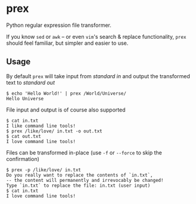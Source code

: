 prex
====
Python regular expression file transformer.

If you know `sed` or `awk` – or even `vim`'s search & replace functionality,
`prex` should feel familiar, but simpler and easier to use.

Usage
-----
By default `prex` will take input from _standard in_ and output the transformed text to _standard out_

    $ echo 'Hello World!' | prex /World/Universe/
    Hello Universe
    
File input and output is of course also supported
    
    $ cat in.txt
    I like command line tools!
    $ prex /like/love/ in.txt -o out.txt
    $ cat out.txt
    I love command line tools!

Files can be transformed in-place (use `-f` or `--force` to skip the confirmation)

    $ prex -p /like/love/ in.txt
    Do you really want to replace the contents of `in.txt`,
    -- the content will permanently and irrevocably be changed!
    Type `in.txt` to replace the file: in.txt (user input)
    $ cat in.txt
    I love command line tools!
